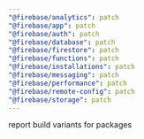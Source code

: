 ```yaml
---
"@firebase/analytics": patch
"@firebase/app": patch
"@firebase/auth": patch
"@firebase/database": patch
"@firebase/firestore": patch
"@firebase/functions": patch
"@firebase/installations": patch
"@firebase/messaging": patch
"@firebase/performance": patch
"@firebase/remote-config": patch
"@firebase/storage": patch
---
```


report build variants for packages
